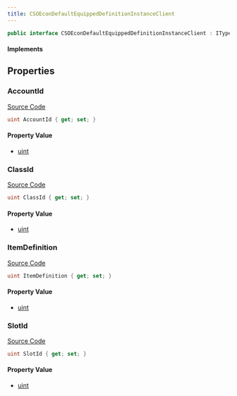 ```yaml
---
title: CSOEconDefaultEquippedDefinitionInstanceClient
---
```


```csharp
public interface CSOEconDefaultEquippedDefinitionInstanceClient : ITypedProtobuf<CSOEconDefaultEquippedDefinitionInstanceClient>, INativeHandle
```

#### Implements

## Properties

### AccountId

[Source Code](https://github.com/swiftly-solution/swiftlys2/blob/main/managed/src/SwiftlyS2.Generated/Protobufs/Interfaces/CSOEconDefaultEquippedDefinitionInstanceClient.cs#L13)

```csharp
uint AccountId { get; set; }
```

#### Property Value

- [uint](https://learn.microsoft.com/dotnet/api/system.uint32)

### ClassId

[Source Code](https://github.com/swiftly-solution/swiftlys2/blob/main/managed/src/SwiftlyS2.Generated/Protobufs/Interfaces/CSOEconDefaultEquippedDefinitionInstanceClient.cs#L19)

```csharp
uint ClassId { get; set; }
```

#### Property Value

- [uint](https://learn.microsoft.com/dotnet/api/system.uint32)

### ItemDefinition

[Source Code](https://github.com/swiftly-solution/swiftlys2/blob/main/managed/src/SwiftlyS2.Generated/Protobufs/Interfaces/CSOEconDefaultEquippedDefinitionInstanceClient.cs#L16)

```csharp
uint ItemDefinition { get; set; }
```

#### Property Value

- [uint](https://learn.microsoft.com/dotnet/api/system.uint32)

### SlotId

[Source Code](https://github.com/swiftly-solution/swiftlys2/blob/main/managed/src/SwiftlyS2.Generated/Protobufs/Interfaces/CSOEconDefaultEquippedDefinitionInstanceClient.cs#L22)

```csharp
uint SlotId { get; set; }
```

#### Property Value

- [uint](https://learn.microsoft.com/dotnet/api/system.uint32)

